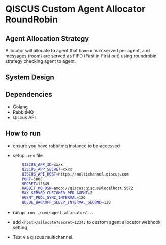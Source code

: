 # QISCUS Custom Agent Allocator RoundRobin


## Agent Allocation Strategy
Allocator will allocate to agent that have `n` max served per agent, and messages (room) are served as FIFO (First in First out) using roundrobin strategy checking agent to agent.

## System Design



## Dependencies
- Golang
- RabbitMQ
- Qiscus API


## How to run
- ensure you have rabbitmq instance to be accessed
- setup `.env` file
    ```bash
        QISCUS_APP_ID=xxxx
        QISCUS_APP_SECRET=xxxx
        QISCUS_API_HOST=https://multichannel.qiscus.com
        PORT=5005
        SECRET=12345
        RABBIT_MQ_DSN=amqp://qiscus:qiscus@localhost:5672
        MAX_SERVED_CUSTOMER_PER_AGENT=2
        AGENT_POOL_SYNC_INTERVAL=120
        QUEUE_BACKOFF_SLEEP_INTERVAL_SECOND=120
    ```

- run `go run ./cmd/agent_allocator/...`
- add `<host>/allocate?secret=12345` to custom agent allocator webhook setting
- Test via qiscus multichannel.
